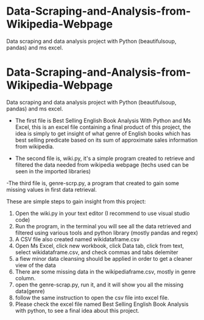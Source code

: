 # Data-Scraping-and-Analysis-from-Wikipedia-Webpage
Data scraping and data analysis project with Python (beautifulsoup, pandas) and ms excel. 

# Data-Scraping-and-Analysis-from-Wikipedia-Webpage
Data scraping and data analysis project with Python (beautifulsoup, pandas) and ms excel. 

- The first file is Best Selling English Book Analysis With Python and Ms Excel, this is an excel file containing a final product of this project, the idea is simply to get insight of what genre of English books which has best selling predicate based on its sum of approximate sales information from wikipedia. 

- The second file is, wiki.py, it's a simple program created to retrieve and filtered the data needed from wikipedia webpage
(techs used can be seen in the imported libraries) 

-The third file is, genre-scrp.py, a program that created to gain some missing values in first data retrieval. 


These are simple steps to gain insight from this project:

1. Open the wiki.py in your text editor (I recommend to use visual studio code)
2. Run the program, in the terminal you will see all the data retrieved and filtered using various tools and python library
  (mostly pandas and regex) 
3. A CSV file also created named wikidataframe.csv
4. Open Ms Excel, click new workbook, click Data tab, click from text, select wikidataframe.csv, and check commas and tabs delemiter
5. a fiew minor data cleansing should be applied in order to get a cleaner view of the data
6. There are some missing data in the wikipediaframe.csv, mostly in genre column. 
7. open the genre-scrap.py, run it, and it will show you all the missing data(genre)
8. follow the same instruction to open the csv file into excel file. 
9. Please check the excel file named Best Selling English Book Analysis with python, to see a final idea about this project. 
